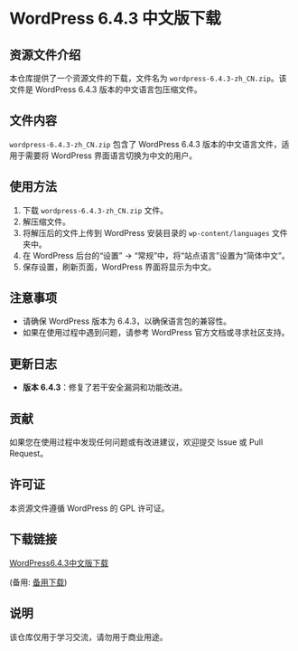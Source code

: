# WordPress 6.4.3 中文版下载

## 资源文件介绍

本仓库提供了一个资源文件的下载，文件名为 `wordpress-6.4.3-zh_CN.zip`。该文件是 WordPress 6.4.3 版本的中文语言包压缩文件。

## 文件内容

`wordpress-6.4.3-zh_CN.zip` 包含了 WordPress 6.4.3 版本的中文语言文件，适用于需要将 WordPress 界面语言切换为中文的用户。

## 使用方法

1. 下载 `wordpress-6.4.3-zh_CN.zip` 文件。
2. 解压缩文件。
3. 将解压后的文件上传到 WordPress 安装目录的 `wp-content/languages` 文件夹中。
4. 在 WordPress 后台的“设置” -> “常规”中，将“站点语言”设置为“简体中文”。
5. 保存设置，刷新页面，WordPress 界面将显示为中文。

## 注意事项

- 请确保 WordPress 版本为 6.4.3，以确保语言包的兼容性。
- 如果在使用过程中遇到问题，请参考 WordPress 官方文档或寻求社区支持。

## 更新日志

- **版本 6.4.3**：修复了若干安全漏洞和功能改进。

## 贡献

如果您在使用过程中发现任何问题或有改进建议，欢迎提交 Issue 或 Pull Request。

## 许可证

本资源文件遵循 WordPress 的 GPL 许可证。

## 下载链接
[WordPress6.4.3中文版下载](https://pan.quark.cn/s/c609a28fa68c) 

(备用: [备用下载](https://pan.baidu.com/s/11vcNunt5g38i_eJ8ECJQtw?pwd=1234))

## 说明

该仓库仅用于学习交流，请勿用于商业用途。
